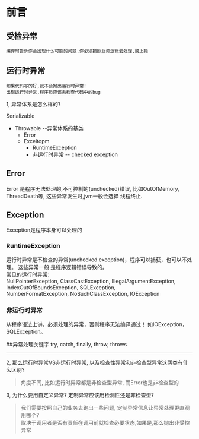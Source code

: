 # 前言
## 受检异常
    编译时告诉你会出现什么可能的问题,你必须按照业务逻辑去处理,或上抛

## 运行时异常 
    如果代码写的好,就不会抛出运行时异常!   
    出现运行时异常,程序员应该去检查代码中的bug
   
1, 异常体系是怎么样的?
>  
Serializable  
 - Throwable  --异常体系的基类
   -  Error  
   -  Exceitopm   
       -  RuntimeException  
       -  非运行时异常  -- checked exception
       
## Error
Error 是程序无法处理的,不可控制的(unchecked)错误, 比如OutOfMemory, ThreadDeath等, 这些异常发生时,jvm一般会选择
线程终止.

## Exception
Exception是程序本身可以处理的

### RuntimeException
运行时异常是不检查的异常(unchecked exception)，程序可以捕获，也可以不处理。 这些异常一般
是程序逻辑错误导致的。  
常见的运行时异常:  
NullPointerException, ClassCastException, IllegalArgumentException, IndexOutOfBoundsException, SQLException,   
NumberFormatException, NoSuchClassException, IOException

### **非运行时异常**
从程序语法上讲，必须处理的异常，否则程序无法编译通过！ 如IOException，SQLException。

##异常处理关键字
try, catch, finally, throw, throws

---

2, 那么运行时异常VS非运行时异常, 以及检查性异常和非检查型异常这两类有什么区别?
> 角度不同, 比如运行时异常都是非检查型异常, 而Error也是非检查型的

3, 为什么要用自定义异常? 定制异常应该用检测性还是非检查型?
> 我们需要按照自己的业务去跑出一些问题, 定制异常信息让异常处理更直观  
> 用哪个?   
> 取决于调用者是否有责任在调用前就检查必要状态,如果是,那么抛出非受控异常
> 


 






       